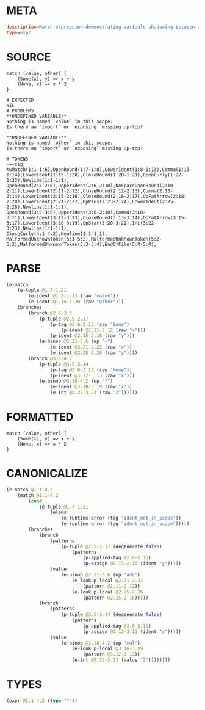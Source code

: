# META
~~~ini
description=Match expression demonstrating variable shadowing between outer scope and branches
type=expr
~~~
# SOURCE
~~~roc
match (value, other) {
    (Some(x), y) => x + y
    (None, x) => x * 2
}
~~~
~~~
# EXPECTED
NIL
# PROBLEMS
**UNDEFINED VARIABLE**
Nothing is named `value` in this scope.
Is there an `import` or `exposing` missing up-top?

**UNDEFINED VARIABLE**
Nothing is named `other` in this scope.
Is there an `import` or `exposing` missing up-top?

# TOKENS
~~~zig
KwMatch(1:1-1:6),OpenRound(1:7-1:8),LowerIdent(1:8-1:13),Comma(1:13-1:14),LowerIdent(1:15-1:20),CloseRound(1:20-1:21),OpenCurly(1:22-1:23),Newline(1:1-1:1),
OpenRound(2:5-2:6),UpperIdent(2:6-2:10),NoSpaceOpenRound(2:10-2:11),LowerIdent(2:11-2:12),CloseRound(2:12-2:13),Comma(2:13-2:14),LowerIdent(2:15-2:16),CloseRound(2:16-2:17),OpFatArrow(2:18-2:20),LowerIdent(2:21-2:22),OpPlus(2:23-2:24),LowerIdent(2:25-2:26),Newline(1:1-1:1),
OpenRound(3:5-3:6),UpperIdent(3:6-3:10),Comma(3:10-3:11),LowerIdent(3:12-3:13),CloseRound(3:13-3:14),OpFatArrow(3:15-3:17),LowerIdent(3:18-3:19),OpStar(3:20-3:21),Int(3:22-3:23),Newline(1:1-1:1),
CloseCurly(4:1-4:2),Newline(1:1-1:1),
MalformedUnknownToken(5:1-5:2),MalformedUnknownToken(5:2-5:3),MalformedUnknownToken(5:3-5:4),EndOfFile(5:4-5:4),
~~~
# PARSE
~~~clojure
(e-match
	(e-tuple @1.7-1.21
		(e-ident @1.8-1.13 (raw "value"))
		(e-ident @1.15-1.20 (raw "other")))
	(branches
		(branch @2.5-3.6
			(p-tuple @2.5-2.17
				(p-tag @2.6-2.13 (raw "Some")
					(p-ident @2.11-2.12 (raw "x")))
				(p-ident @2.15-2.16 (raw "y")))
			(e-binop @2.21-3.6 (op "+")
				(e-ident @2.21-2.22 (raw "x"))
				(e-ident @2.25-2.26 (raw "y"))))
		(branch @3.5-4.2
			(p-tuple @3.5-3.14
				(p-tag @3.6-3.10 (raw "None"))
				(p-ident @3.12-3.13 (raw "x")))
			(e-binop @3.18-4.2 (op "*")
				(e-ident @3.18-3.19 (raw "x"))
				(e-int @3.22-3.23 (raw "2"))))))
~~~
# FORMATTED
~~~roc
match (value, other) {
	(Some(x), y) => x + y
	(None, x) => x * 2
}
~~~
# CANONICALIZE
~~~clojure
(e-match @1.1-4.2
	(match @1.1-4.2
		(cond
			(e-tuple @1.7-1.21
				(elems
					(e-runtime-error (tag "ident_not_in_scope"))
					(e-runtime-error (tag "ident_not_in_scope")))))
		(branches
			(branch
				(patterns
					(p-tuple @2.5-2.17 (degenerate false)
						(patterns
							(p-applied-tag @2.6-2.13)
							(p-assign @2.15-2.16 (ident "y")))))
				(value
					(e-binop @2.21-3.6 (op "add")
						(e-lookup-local @2.21-2.22
							(pattern @2.11-2.12))
						(e-lookup-local @2.25-2.26
							(pattern @2.15-2.16)))))
			(branch
				(patterns
					(p-tuple @3.5-3.14 (degenerate false)
						(patterns
							(p-applied-tag @3.6-3.10)
							(p-assign @3.12-3.13 (ident "x")))))
				(value
					(e-binop @3.18-4.2 (op "mul")
						(e-lookup-local @3.18-3.19
							(pattern @3.12-3.13))
						(e-int @3.22-3.23 (value "2"))))))))
~~~
# TYPES
~~~clojure
(expr @1.1-4.2 (type "*"))
~~~
